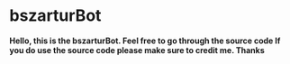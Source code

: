 # bszarturBot

**Hello, this is the bszarturBot. Feel free to go through the source code
If you do use the source code please make sure to credit me. Thanks**
